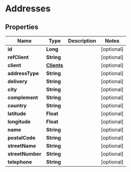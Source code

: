# Addresses

## Properties
Name | Type | Description | Notes
------------ | ------------- | ------------- | -------------
**id** | **Long** |  |  [optional]
**refClient** | **String** |  |  [optional]
**client** | [**Clients**](Clients.md) |  |  [optional]
**addressType** | **String** |  |  [optional]
**delivery** | **String** |  |  [optional]
**city** | **String** |  |  [optional]
**complement** | **String** |  |  [optional]
**country** | **String** |  |  [optional]
**latitude** | **Float** |  |  [optional]
**longitude** | **Float** |  |  [optional]
**name** | **String** |  |  [optional]
**postalCode** | **String** |  |  [optional]
**streetName** | **String** |  |  [optional]
**streetNumber** | **String** |  |  [optional]
**telephone** | **String** |  |  [optional]
